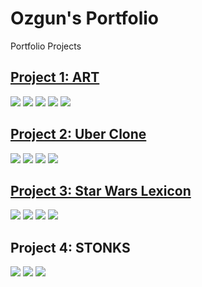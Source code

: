 # Ozgun's Portfolio

Portfolio Projects


## [Project 1: ART](https://github.com/Ozgun92/ART)

![](https://github.com/oezguenY/Ozgun_Portfolio/blob/main/images/Apple%20iPhone%2011%20Pro%20Max%20Screenshot%200.png?raw=true) 
![](https://github.com/oezguenY/Ozgun_Portfolio/blob/main/images/Apple%20iPhone%2011%20Pro%20Max%20Screenshot%200.png?raw=true)
![](https://github.com/Ozgunyildiz1/Ozgun_Portfolio/blob/main/images/Apple%20iPhone%2011%20Pro%20Max%20Screenshot%201.png)
![](https://github.com/Ozgunyildiz1/Ozgun_Portfolio/blob/main/images/Apple%20iPhone%2011%20Pro%20Max%20Screenshot%202.png)
![](https://github.com/Ozgunyildiz1/Ozgun_Portfolio/blob/main/images/Apple%20iPhone%2011%20Pro%20Max%20Screenshot%203.png)

## [Project 2: Uber Clone](https://github.com/Ozgun92/Uber-Clone)

![](https://github.com/Ozgunyildiz1/Ozgun_Portfolio/blob/main/images/Uber1.png)
![](https://github.com/Ozgunyildiz1/Ozgun_Portfolio/blob/main/images/Uber2.png)
![](https://github.com/Ozgunyildiz1/Ozgun_Portfolio/blob/main/images/Uber3.png)
![](https://github.com/Ozgunyildiz1/Ozgun_Portfolio/blob/main/images/Uber4.png)

## [Project 3: Star Wars Lexicon](https://github.com/Ozgun92/StarWars-Lexicon)

![](https://github.com/Ozgunyildiz1/Ozgun_Portfolio/blob/main/images/SWL1.png)
![](https://github.com/Ozgunyildiz1/Ozgun_Portfolio/blob/main/images/SWL2.png)
![](https://github.com/Ozgunyildiz1/Ozgun_Portfolio/blob/main/images/SWL3.png)
![](https://github.com/Ozgunyildiz1/Ozgun_Portfolio/blob/main/images/SWL4.png)

## Project 4: STONKS

![](https://github.com/Ozgunyildiz1/Ozgun_Portfolio/blob/main/images/F1.png)
![](https://github.com/Ozgunyildiz1/Ozgun_Portfolio/blob/main/images/F2.png)
![](https://github.com/Ozgunyildiz1/Ozgun_Portfolio/blob/main/images/F3.png)



